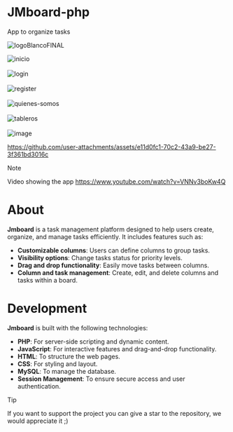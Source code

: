 # JMboard-php

App to organize tasks

![logoBlancoFINAL](https://github.com/user-attachments/assets/b7073ee0-54c9-44a3-bdb5-4a079825ce3a)

![inicio](https://github.com/user-attachments/assets/7ceb496c-6a09-4c44-99d6-246eab00ed1d)
<br>
<br>
![login](https://github.com/user-attachments/assets/93494222-2510-461b-8e59-9182205a18cb)
<br>
<br>
![register](https://github.com/user-attachments/assets/08096810-12ad-4cac-a8b0-3081ea3af812)
<br>
<br>
![quienes-somos](https://github.com/user-attachments/assets/daac8095-e33a-4e1f-8451-46c5d28bb4ad)
<br>
<br>
![tableros](https://github.com/user-attachments/assets/483f1e5a-ea1c-4b37-8a0e-0e103f08504d)
<br>
<br>
![image](https://github.com/user-attachments/assets/6a32ed30-11b5-45b5-a357-cbaf8ba008e0)








https://github.com/user-attachments/assets/e11d0fc1-70c2-43a9-be27-3f361bd3016c

> [!NOTE]  
> Video showing the app
> https://www.youtube.com/watch?v=VNNv3boKw4Q


# About

**Jmboard** is a task management platform designed to help users create, organize, and manage tasks efficiently. It includes features such as:

- **Customizable columns**: Users can define columns to group tasks.
- **Visibility options**: Change tasks status for priority levels.
- **Drag and drop functionality**: Easily move tasks between columns.
- **Column and task management**: Create, edit, and delete columns and tasks within a board.

# Development

**Jmboard** is built with the following technologies:

- **PHP**: For server-side scripting and dynamic content.
- **JavaScript**: For interactive features and drag-and-drop functionality.
- **HTML**: To structure the web pages.
- **CSS**: For styling and layout.
- **MySQL**: To manage the database.
- **Session Management**: To ensure secure access and user authentication.


> [!TIP]  
> If you want to support the project you can give a star to the repository, we would appreciate it ;)


